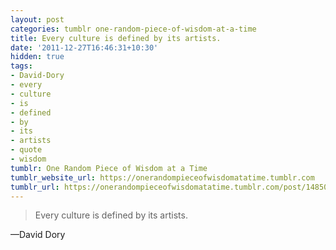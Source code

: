 ```yaml
---
layout: post
categories: tumblr one-random-piece-of-wisdom-at-a-time
title: Every culture is defined by its artists.
date: '2011-12-27T16:46:31+10:30'
hidden: true
tags:
- David-Dory
- every
- culture
- is
- defined
- by
- its
- artists
- quote
- wisdom
tumblr: One Random Piece of Wisdom at a Time
tumblr_website_url: https://onerandompieceofwisdomatatime.tumblr.com
tumblr_url: https://onerandompieceofwisdomatatime.tumblr.com/post/14850588901/every-culture-is-defined-by-its-artists
---
```

> Every culture is defined by its artists.

—David Dory
